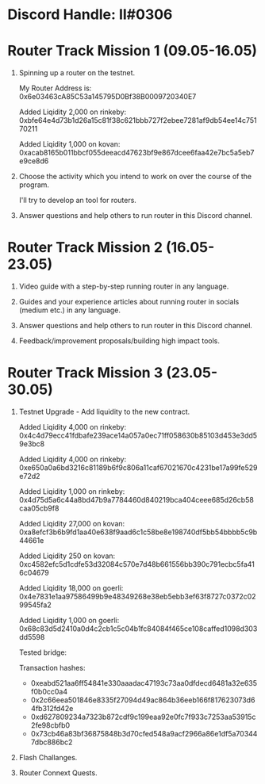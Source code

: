 # Discord Handle: II#0306
# Router Track Mission 1 (09.05-16.05)

 1) Spinning up a router on the testnet.

     My Router Address is: 0x6e03463cA85C53a145795D0Bf38B0009720340E7

      Added Liqidity 2,000 on rinkeby: 0xbfe64e4d73b1d26a15c81f38c621bbb727f2ebee7281af9db54ee14c75170211

       Added Liqidity 1,000 on kovan: 0xacab8165b011bbcf055deeacd47623bf9e867dcee6faa42e7bc5a5eb7e9ce8d6

 2) Choose the activity which you intend to work on over the course of the program.

    I'll try to develop an tool for routers.

 3) Answer questions and help others to run router in this Discord channel.

      
# Router Track Mission 2 (16.05-23.05)

1) Video guide with a step-by-step running router in any language. 

2) Guides and your experience articles about running router in socials (medium etc.) in any language.

3) Answer questions and help others to run router in this Discord channel.

4) Feedback/improvement proposals/building high impact tools.


# Router Track Mission 3 (23.05-30.05)

1) Testnet Upgrade - Add liquidity to the new contract.
      
     Added Liqidity 4,000 on rinkeby: 0x4c4d79ecc41fdbafe239ace14a057a0ec71ff058630b85103d453e3dd59e3bc8
       
     Added Liqidity 4,000 on rinkeby: 0xe650a0a6bd3216c81189b6f9c806a11caf67021670c4231be17a99fe529e72d2
        
     Added Liqidity 1,000 on rinkeby: 0x4d75d5a6c44a8bd47b9a7784460d840219bca404ceee685d26cb58caa05cb9f8
         
     Added Liqidity 27,000 on kovan: 0xa8efcf3b6b9fd1aa40e638f9aad6c1c58be8e198740df5bb54bbbb5c9b44661e
          
     Added Liqidity 250 on kovan: 0xc4582efc5d1cdfe53d32084c570e7d48b661556bb390c791ecbc5fa416c04679
            
     Added Liqidity 18,000 on goerli: 0x4e7831e1aa97586499b9e48349268e38eb5ebb3ef63f8727c0372c0299545fa2
             
     Added Liqidity 1,000 on goerli: 0x68c83d5d2410a0d4c2cb1c5c04b1fc84084f465ce108caffed1098d303dd5598
              
     Tested bridge:
     
     Transaction hashes:
     
      - 0xeabd521aa6ff54841e330aaadac47193c73aa0dfdecd6481a32e635f0b0cc0a4
      - 0x2c66eea501846e8335f27094d49ac864b36eeb166f817623073d64fb312fd42e
      - 0xd627809234a7323b872cdf9c199eaa92e0fc7f933c7253aa53915c2fe98cbfb0
      - 0x73cb46a83bf36875848b3d70cfed548a9acf2966a86e1df5a703447dbc886bc2
                      

2) Flash Challanges.

3) Router Connext Quests.
